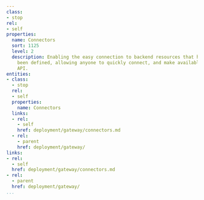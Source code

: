 ```yaml
---
class:
- stop
rel:
- self
properties:
  name: Connectors
  sort: 1125
  level: 2
  description: Enabling the easy connection to backend resources that have already
    been defined, allowing anyone to quickly connect, and make available as a web
    API.
entities:
- class:
  - stop
  rel:
  - self
  properties:
    name: Connectors
  links:
  - rel:
    - self
    href: deployment/gateway/connectors.md
  - rel:
    - parent
    href: deployment/gateway/
links:
- rel:
  - self
  href: deployment/gateway/connectors.md
- rel:
  - parent
  href: deployment/gateway/
...
```

